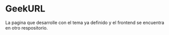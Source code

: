 # GeekURL

La pagina que desarrolle con el tema ya definido y el frontend se encuentra en otro respositorio.
